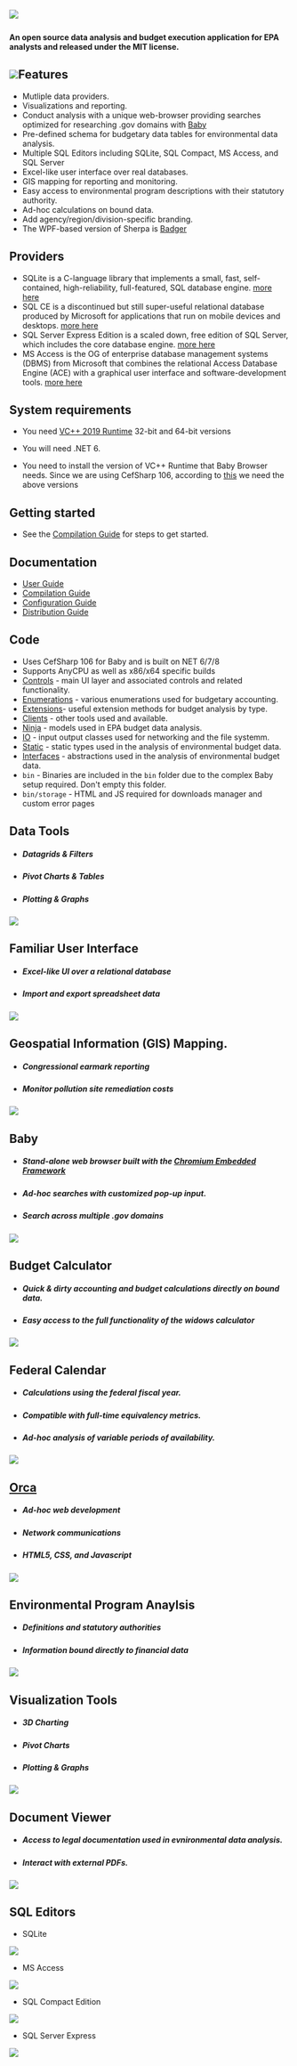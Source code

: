 ## ﻿![](https://github.com/KarmaScripter/Sherpa/blob/main/Resources/Assets/GitHubImages/Sherpa.png)

#### An open source data analysis and budget execution application for EPA analysts and released under the MIT license.

## ![](https://github.com/KarmaScripter/Sherpa/blob/main/Resources/Assets/GitHubImages/features.png?raw=true)Features

- Mutliple data providers.
- Visualizations and reporting.
- Conduct analysis with a unique web-browser providing searches optimized for researching .gov domains with [Baby](https://github.com/KarmaScripter/Baby/blob/main/README.md)
- Pre-defined schema for budgetary data tables for environmental data analysis.
- Multiple SQL Editors including SQLite, SQL Compact, MS Access, and SQL Server
- Excel-like user interface over real databases.
- GIS mapping for reporting and monitoring.
- Easy access to environmental program descriptions with their statutory authority.
- Ad-hoc calculations on bound data.
- Add agency/region/division-specific branding.
- The WPF-based version of Sherpa is [Badger](https://github.com/KarmaScripter/Badger)

## Providers

- SQLite is a C-language library that implements a small, fast, self-contained, high-reliability, full-featured, SQL database engine. [more here](https://sqlite.org/index.html) 
- SQL CE is a discontinued but still super-useful relational database produced by Microsoft for applications that run on mobile devices and desktops. [more here](https://www.microsoft.com/en-us/download/details.aspx?id=30709)
- SQL Server Express Edition is a scaled down, free edition of SQL Server, which includes the core database engine. [more here](https://www.microsoft.com/en-us/download/details.aspx?id=101064)
- MS Access is the OG of enterprise database management systems (DBMS) from Microsoft that combines the relational Access Database Engine (ACE) with a graphical user interface and software-development tools. [more here](https://www.microsoft.com/en-us/microsoft-365/access)


## System requirements

- You need [VC++ 2019 Runtime](https://aka.ms/vs/17/release/vc_redist.x64.exe) 32-bit and 64-bit versions

- You will need .NET 6.

- You need to install the version of VC++ Runtime that Baby Browser needs. Since we are using CefSharp 106, according to [this](https://github.com/cefsharp/CefSharp/#release-branches) we need the above versions


## Getting started

- See the [Compilation Guide](Resources/Github/Compilation.md) for steps to get started.


## Documentation

- [User Guide](Resources/Github/Users.md)
- [Compilation Guide](Resources/Github/Compilation.md)
- [Configuration Guide](Resources/Github/Configuration.md)
- [Distribution Guide](Resources/Github/Distribution.md)


## Code

- Uses CefSharp 106 for Baby and is built on NET 6/7/8
- Supports AnyCPU as well as x86/x64 specific builds
- [Controls](https://github.com/KarmaScripter/Sherpa/tree/main/Controls) - main UI layer and associated controls and related functionality.
- [Enumerations](https://github.com/KarmaScripter/Sherpa/tree/main/Enumerations) - various enumerations used for budgetary accounting.
- [Extensions](https://github.com/KarmaScripter/Sherpa/tree/main/Extensions)- useful extension methods for budget analysis by type.
- [Clients](https://github.com/KarmaScripter/Sherpa/tree/main/Clients) - other tools used and available.
- [Ninja](https://github.com/KarmaScripter/Sherpa/tree/main/Ninja) - models used in EPA budget data analysis.
- [IO](https://github.com/KarmaScripter/Sherpa/tree/main/IO) - input output classes used for networking and the file systemm.
- [Static](https://github.com/KarmaScripter/Sherpa/tree/main/Static) - static types used in the analysis of environmental budget data.
- [Interfaces](https://github.com/KarmaScripter/Sherpa/tree/main/Interfaces) - abstractions used in the analysis of environmental budget data.
- `bin` - Binaries are included in the `bin` folder due to the complex Baby setup required. Don't empty this folder.
- `bin/storage` - HTML and JS required for downloads manager and custom error pages


## Data Tools
- ##### Datagrids & Filters
- ##### Pivot Charts & Tables
- ##### Plotting & Graphs
![](https://github.com/KarmaScripter/Sherpa/blob/main/Resources/Assets/GitHubImages/Datagrid.gif)

## Familiar User Interface
- ##### Excel-like UI over a relational database
- ##### Import and export spreadsheet data
![](https://github.com/KarmaScripter/Sherpa/blob/main/Resources/Assets/GitHubImages/ExcelUserInterface.gif)

## Geospatial Information (GIS) Mapping.
- ##### Congressional earmark reporting
- ##### Monitor pollution site remediation costs
![](https://github.com/KarmaScripter/Sherpa/blob/main/Resources/Assets/GitHubImages/Map.gif)

## Baby
- ##### Stand-alone web browser built with the [Chromium Embedded Framework](https://en.wikipedia.org/wiki/Chromium_Embedded_Framework)
- ##### Ad-hoc searches with customized pop-up input.
- ##### Search across multiple .gov domains
![](https://github.com/KarmaScripter/Baby/blob/main/Properties/Images/Overview.gif)

## Budget Calculator 
- ##### Quick & dirty accounting and budget calculations directly on bound data.
- ##### Easy access to the full functionality of the widows calculator

![](https://github.com/KarmaScripter/Sherpa/blob/main/Resources/Assets/GitHubImages/Calculator.gif)

## Federal Calendar
- ##### Calculations using the federal fiscal year. 
- ##### Compatible with full-time equivalency metrics.
- ##### Ad-hoc analysis of variable periods of availability.
![](https://github.com/KarmaScripter/Sherpa/blob/main/Resources/Assets/GitHubImages/FiscalYear.gif)

## [Orca](https://github.com/KarmaScripter/Orca)
- ##### Ad-hoc web development
- ##### Network communications
- ##### HTML5, CSS, and Javascript
  
![](https://github.com/KarmaScripter/Orca/blob/main/etc/github/Overview.gif)
   
## Environmental Program Anaylsis
- ##### Definitions and statutory authorities
- ##### Information bound directly to financial data

![](https://github.com/KarmaScripter/Sherpa/blob/main/Resources/Assets/GitHubImages/EnvironmentalPrograms.gif)

## Visualization Tools
- ##### 3D Charting
- ##### Pivot Charts
- ##### Plotting & Graphs
  
![](https://github.com/KarmaScripter/Sherpa/blob/main/Resources/Assets/GitHubImages/Charts.gif)


## Document Viewer
- ##### Access to legal documentation used in evnironmental data analysis.
- ##### Interact with external PDFs.
![](https://github.com/KarmaScripter/Sherpa/blob/main/Resources/Assets/GitHubImages/Guidance.gif)



## SQL Editors

- SQLite

![](https://github.com/KarmaScripter/Sherpa/blob/main/Resources/Assets/GitHubImages/SQLite.gif)

- MS Access

![](https://github.com/KarmaScripter/Sherpa/blob/main/Resources/Assets/GitHubImages/Access.gif)

- SQL Compact Edition

![](https://github.com/KarmaScripter/Sherpa/blob/main/Resources/Assets/GitHubImages/SqlCe.gif)

- SQL Server Express

![](https://github.com/KarmaScripter/Sherpa/blob/main/Resources/Assets/GitHubImages/SqlServer.gif)





